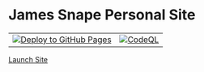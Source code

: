 # James Snape Personal Site

|||
| - | - |
|[![Deploy to GitHub Pages](https://github.com/jsnape/jsnape.github.io/actions/workflows/deploy.yml/badge.svg?branch=main)](https://github.com/jsnape/jsnape.github.io/actions/workflows/deploy.yml) | [![CodeQL](https://github.com/jsnape/jsnape.github.io/actions/workflows/github-code-scanning/codeql/badge.svg)](https://github.com/jsnape/jsnape.github.io/actions/workflows/github-code-scanning/codeql) |

[Launch Site](https://jsnape.github.io)
